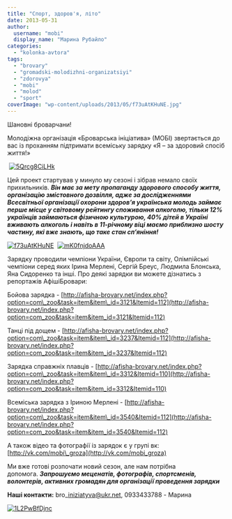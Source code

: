 ```yaml
---
title: "Спорт, здоров'я, літо"
date: 2013-05-31
author: 
  username: "mobi"
  display_name: "Марина Рубайло"
categories: 
  - "kolonka-avtora"
tags: 
  - "brovary"
  - "gromadski-molodizhni-organizatsiyi"
  - "zdorovya"
  - "mobi"
  - "molod"
  - "sport"
coverImage: "wp-content/uploads/2013/05/f73uAtKHuNE.jpg"
---
```


Шановні броварчани!

Молодіжна організація «Броварська ініціатива» (МОБІ) звертається до вас із проханням підтримати всеміську зарядку «Я – за здоровий спосіб життя!»

 [![5Qrcg8CiLHk](https://mpz.brovary.org/wp-content/uploads/2013/05/5Qrcg8CiLHk1.jpg)](https://mpz.brovary.org/wp-content/uploads/2013/05/5Qrcg8CiLHk1.jpg)

Цей проект стартував у минуло му сезоні і зібрав немало своїх прихильників. **_Він має за мету пропаганду здорового способу життя, організацію змістовного дозвілля, адже за дослідженнями Всесвітньої організації охорони здоров’я українська молодь займає перше місце у світовому рейтингу споживання алкоголю, тільки 12% українців займаються фізичною культурою, 40% дітей в Україні вживають алкоголь і навіть в 11-річному віці маємо приблизно шосту частину, які вже знають, що таке стан сп’яніння!_**

[![f73uAtKHuNE](https://mpz.brovary.org/wp-content/uploads/2013/05/f73uAtKHuNE.jpg)](https://mpz.brovary.org/wp-content/uploads/2013/05/f73uAtKHuNE.jpg)  [![mK0fnjdoAAA](https://mpz.brovary.org/wp-content/uploads/2013/05/mK0fnjdoAAA.jpg)](https://mpz.brovary.org/wp-content/uploads/2013/05/mK0fnjdoAAA.jpg)

Зарядку проводили чемпіони України, Європи та світу, Олімпійські чемпіони серед яких Ірина Мерлені, Сергій Бреус, Людмила Блонська, Яна Сидоренко та інші. Про деякі зарядки ви можете дізнатись з репортажів АфішіБровари:

Бойова зарядка - [http://afisha-brovary.net/index.php?option=com\_zoo&task=item&item\_id=3121&Itemid=112](http://afisha-brovary.net/index.php?option=com_zoo&task=item&item_id=3121&Itemid=112)

Танці під дощем - [http://afisha-brovary.net/index.php?option=com\_zoo&task=item&item\_id=3237&Itemid=112](http://afisha-brovary.net/index.php?option=com_zoo&task=item&item_id=3237&Itemid=112)

Зарядка справжніх плавців - [http://afisha-brovary.net/index.php?option=com\_zoo&task=item&item\_id=3312&Itemid=110](http://afisha-brovary.net/index.php?option=com_zoo&task=item&item_id=3312&Itemid=110)

Всеміська зарядка з Іриною Мерлені - [http://afisha-brovary.net/index.php?option=com\_zoo&task=item&item\_id=3540&Itemid=112](http://afisha-brovary.net/index.php?option=com_zoo&task=item&item_id=3540&Itemid=112)

А також відео та фотографії із зарядок є у групі вк: [http://vk.com/mobi\_groza](http://vk.com/mobi_groza)

Ми вже готові розпочати новий сезон, але нам потрібна допомога. **_Запрошуємо меценатів, фотографів, спортсменів, волонтерів, активних громадян для організації проведення зарядки_**

**Наші контакти:** bro\_iniziatyva@ukr.net, 0933433788 - Марина

[![1L2PwBfDjnc](https://mpz.brovary.org/wp-content/uploads/2013/05/1L2PwBfDjnc.jpg)](https://mpz.brovary.org/wp-content/uploads/2013/05/1L2PwBfDjnc.jpg)
